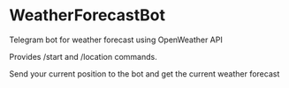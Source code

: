 # WeatherForecastBot
 Telegram bot for weather forecast using OpenWeather API


Provides /start and /location commands.

Send your current position to the bot and get the current weather forecast

